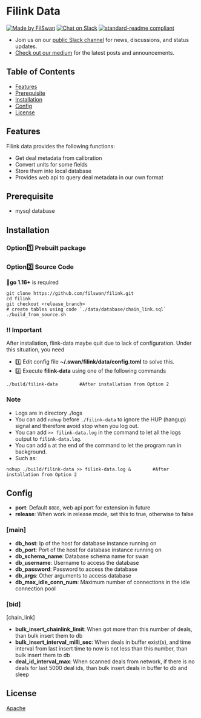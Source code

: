 # Filink Data
[![Made by FilSwan](https://img.shields.io/badge/made%20by-FilSwan-green.svg)](https://www.filswan.com/)
[![Chat on Slack](https://img.shields.io/badge/slack-filswan.slack.com-green.svg)](https://filswan.slack.com)
[![standard-readme compliant](https://img.shields.io/badge/readme%20style-standard-brightgreen.svg)](https://github.com/RichardLitt/standard-readme)

- Join us on our [public Slack channel](https://filswan.slack.com) for news, discussions, and status updates. 
- [Check out our medium](https://filswan.medium.com) for the latest posts and announcements.

## Table of Contents

- [Features](#Features)
- [Prerequisite](#Prerequisite)
- [Installation](#Installation)
- [Config](#Config)
- [License](#license)

## Features

Filink data provides the following functions:

* Get deal metadata from calibration 
* Convert units for some fields
* Store them into local database
* Provides web api to query deal metadata in our own format

## Prerequisite
- mysql database

## Installation
### Option:one: **Prebuilt package**

### Option:two: Source Code
:bell:**go 1.16+** is required
```shell
git clone https://github.com/filswan/filink.git
cd filink
git checkout <release_branch>
# create tables using code `./data/database/chain_link.sql`
./build_from_source.sh
```

### :bangbang: Important
After installation, flink-data maybe quit due to lack of configuration. Under this situation, you need
- :one: Edit config file **~/.swan/filink/data/config.toml** to solve this.
- :two: Execute **filink-data** using one of the following commands
```shell
./build/filink-data        #After installation from Option 2
```

### Note
- Logs are in directory ./logs
- You can add `nohup` before `./filink-data` to ignore the HUP (hangup) signal and therefore avoid stop when you log out.
- You can add `>> filink-data.log` in the command to let all the logs output to `filink-data.log`.
- You can add `&` at the end of the command to let the program run in background.
- Such as:
```shell
nohup ./build/filink-data >> filink-data.log &        #After installation from Option 2
```

## Config
- **port**: Default `8886`, web api port for extension in future
- **release**: When work in release mode, set this to true, otherwise to false
### [main]
- **db_host**: Ip of the host for database instance running on
- **db_port**: Port of the host for database instance running on
- **db_schema_name**: Database schema name for swan
- **db_username**: Username to access the database
- **db_password**: Password to access the database
- **db_args**: Other arguments to access database
- **db_max_idle_conn_num**: Maximum number of connections in the idle connection pool

### [bid]
[chain_link]
- **bulk_insert_chainlink_limit**: When got more than this number of deals, than bulk insert them to db
- **bulk_insert_interval_milli_sec**: When deals in buffer exist(s), and time interval from last insert time to now is not less than this number, than bulk insert them to db
- **deal_id_interval_max**: When scanned deals from network, if there is no deals for last 5000 deal ids, than bulk insert deals in buffer to db and sleep

## License

[Apache](https://github.com/filswan/go-swan-provider/blob/main/LICENSE)

